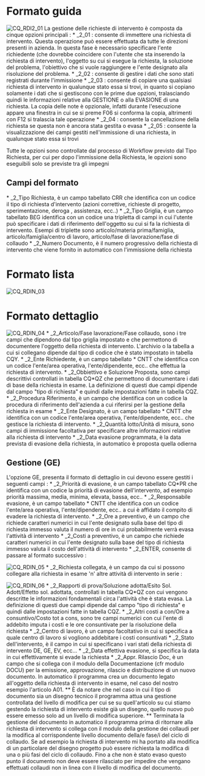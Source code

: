 # Formato guida
![CQ_RDI2_01](http://localhost:3000/immagini/MBDOC_OGG-P_CQRD10/CQ_RDI2_01.png)
 La gestione delle richieste di intervento è composta da cinque opzioni principali : 
 \* _2_01 :  consente di immettere una richiesta di intervento. Questa operazione può essere effettuata da tutte le direzioni presenti in azienda. In questa fase è necessario specificare l'ente richiedente (che dovrebbe coincidere con l'utente che sta inserendo la richiesta di intervento), l'oggetto su cui si esegue la richiesta, la soluzione del problema, l'obiettivo che si vuole raggiungere e l'ente designato alla risoluzione del problema.
 \* _2_02 :  consente di gestire i dati che sono stati registrati durante l'immissione
 \* _2_03 :  consente di copiare una qualsiasi richiesta di intervento in qualunque stato essa si trovi, in quanto si copiano solamente i dati che si gestiscono con le prime due opzioni, tralasciando quindi le informazioni relative alla GESTIONE o alla EVASIONE di una richiesta. La copia delle note è opzionale, infatti durante  l'esecuzione appare una finestra in cui se si preme F06 si conforma la copia, altrimenti con F12 si tralascia tale operazione
 \* _2_04 :  consente la cancellazione della richiesta se questa non è ancora stata gestita o evasa
 \* _2_05 :  consente la visualizzazione dei campi gestiti nell'immissione di una richiesta, in qualunque stato essa si trovi

Tutte le opzioni sono controllate dal processo di Workflow previsto dal Tipo Richiesta, per cui per dopo l'immissione della Richiesta, le opzioni sono eseguibili solo se previste tra gli impegni


## Campi del formato
 \* _2_Tipo Richiesta, è un campo tabellato CRR che  identifica con un codice il tipo di richiesta d'intervento (azioni correttive, richieste di progetto, sperimentazione, deroga , assistenza, ecc..)
 \* _2_Tipo Griglia, è un campo tabellato B£G identifica con un codice una tripletta di campi in cui l'utente può specificare i dati di riferimento dell'oggetto su cui si fa la richiesta di intervento. Esempi di triplette sono articolo/materia prima/famiglia, articolo/famiglia/centro di lavoro, articolo/fase di lavorazione/fase di collaudo
 \* _2_Numero Documento, è il numero progressivo della richiesta di intervento che viene fornito in automatico con l'immissione della richiesta

# Formato lista
![CQ_RDIN_03](http://localhost:3000/immagini/MBDOC_OGG-P_CQRD10/CQ_RDIN_03.png)
# Formato dettaglio
![CQ_RDIN_04](http://localhost:3000/immagini/MBDOC_OGG-P_CQRD10/CQ_RDIN_04.png)
 \* _2_Articolo/Fase lavorazione/Fase collaudo, sono i tre campi che dipendono dal tipo griglia impostato e che permettono di documentere l'oggetto della richiesta di intervento. L'archivio o la tabella a cui si collegano dipende dal tipo di codice che è stato impostato in tabella CQY.
 \* _2_Ente Richiedente, è un campo tabellato \* CNTT che  identifica con un codice l'ente/area operativa, l'ente/dipendente, ecc.. che effettua la richiesta di intervento.
 \* _2_Obbiettivo e Soluzione Proposta, sono campi descrittivi controllati in tabella CQ\*QZ che permettono di documentare i dati di base della richiesta in esame. La definizione di questi  due campi dipende dal campo "tipo di richiesta"  e quindi dalle impostazioni fatte in tabella CQZ.
 \* _2_Procedura Riferimento, è un campo che identifica con un codice la procedura di riferimento dell'azienda a cui riferirsi per la gestione della richiesta in esame
 \* _2_Ente Designato,  è un campo tabellato \* CNTT che  identifica con un codice l'ente/area operativa, l'ente/dipendente, ecc.. che gestisce la richiesta di intervento.
 \* _2_Quantità lotto/Unità di misura, sono campi di immissione facoltativa per specificare altre informazioni relative alla richiesta di intervento
 \* _2_Data evasione programmata, è la data prevista di evasione della richiesta, in automatico è proposta quella odierna

## Gestione (GE)
L'opzione GE, presenta il formato di dettaglio in cui devono essere gestiti i seguenti campi : 
 \* _2_Priorità di evasione, è un campo tabellato CQ\*PR  che  identifica con un codice la priorità di evasione dell'intervento, ad esempio priorità massima, media, minima, elevata, bassa, ecc..
 \* _2_Responsabile evasione, è un campo tabellato \* CNTT che  identifica con un codice l'ente/area operativa, l'ente/dipendente, ecc.. a cui è affidato il compito di evadere la richiesta di intervento.
 \* _2_Ore a preventivo, è un campo che richiede caratteri numerici in cui l'ente designato sulla base del tipo di richiesta immesso valuta il numero di ore in cui probabilmente verrà evasa l'attività di intervento
 \* _2_Costi a preventivo, è un campo che richiede caratteri numerici in cui l'ente designato sulla base del tipo di richiesta immesso valuta il costo dell'attività di intervento
 \* _2_ENTER, consente di passare al formato successivo : 

![CQ_RDIN_05](http://localhost:3000/immagini/MBDOC_OGG-P_CQRD10/CQ_RDIN_05.png)
 \* _2_Richiesta collegata, è un campo da cui si possono collegare alla richiesta in esame 'n' altre attività di intervento in serie : 

![CQ_RDIN_06](http://localhost:3000/immagini/MBDOC_OGG-P_CQRD10/CQ_RDIN_06.png)
 \* _2_Rapporti di prova/Soluzione adotta/Esito Sol. Adott/Effetto sol. adottata, controllati in tabella CQ\*QZ con cui vengono descritte le informazioni fondamentali circa l'attività che è stata evasa. La definizione di questi  due campi dipende dal campo "tipo di richiesta"  e quindi dalle impostazioni fatte in tabella CQZ.
 \* _2_Altri costi a con/Ore a consuntivo/Costo tot a cons, sono tre campi numerici con cui l'ente di addebito imputa i costi e le ore consuntivate per la risoluzione della richiesta
 \* _2_Centro di lavoro, è un campo facoltativo in cui si specifica a quale centro di lavoro si vogliono addebitare i costi consuntivati
 \* _2_Stato dell'intervento, è il campo in cui si specificano i vari stati della richiesta di intervento DE, GE, EV, ecc...
 \* _2_Data effettiva evasione, si specifica la data in cui effettivamente si evade la richiesta
 \* _2_Appr. Rilascio Doc, è un campo che si collega con il modulo della Documentazione (cfr modulo DOCU) per la emissione, approvazione, rilascio e distribuzione di un nuovo documento. In automatico il programma crea un documento legato all'oggetto della richiesta di intervento in esame,  nel caso del nostro esempio l'articolo A01.
 \*\* È da notare che nel caso in cui il tipo di documento sia un disegno tecnico il programma attua una gestione controllata del livello di modifica per cui se su quell'articolo su cui stiamo gestendo la richiesta di intervento esiste già un disegno, quello nuovo può essere emesso solo ad un livello di modifica superiore.
\*\* Terminata la gestione del documento in automatico il programma prima di ritornare alla richiesta di intervento si collega con il modulo della  gestione dei collaudi per la modifica al corrispondente livello documento della/e fase/i del ciclo di collaudo. Se ad esempio la richiesta di intervento mi ha portato alla modifica di un particolare  del disegno progetto può essere richiesta la modifica di una o più fasi del ciclo di collaudo. Fino a che non è stato evaso questo punto il documento non deve essere rilasciato per impedire che vengano effettuati collaudi non in linea con il livello di modifica del documento.
